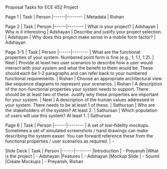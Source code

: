 Proposal Tasks for ECE 452 Project

Page 1
| Task | Person
|------|--------
| Metadata | Rishan

Page 2
| Task | Person
|------|--------
| What is your project? | Adshayan
| Why is it interesting | Adshayan
| Describe and justify your project selection. | Adshayan
| Why does this project make sense in a mobile form factor? | Adshayan

Page 3-5
| Task | Person
|------|--------
| What are the functional properties of your system. Numbered point form is fine (e.g., 1, 1.1, 1.2). | Neel
| Provide at least two user scenarios to describe how a user would interact with your system and what the benefit to them would be. These should each be 1-2 paragraphs and can refer back to your numbered functional requirements. | Rishan
| Choose an appropriate architectural view like sequence diagrams to represent your scenarios. | Rishan
| A description of the non-functional properties your system needs to support. There should be at least two of these. Justify why these properties are important for your system. | Neel
| A description of the human values addressed in your system. There needs to be at least 1 of these. | Sathursan
| Who are the stakeholders of the system? At least 2. | Sathursan
| Which population of users will use this system? At least 1. | Sathursan

Page 6
| Task | Person
|------|--------
| A set of low-fidelity mockups. Sometimes a set of simulated screenshots / hand drawings can make describing the system easier. You can forward reference these from the functional properties / user scenarios as required. | -

Slide Deck
| Task | Person
|------|--------
|Introduction | - Preyansh
|What is the project | - Adshayan
|Features | - Adshayan
|Mockup Slide | - Soumil
|Create Mockups | - Preyansh, Rishan 
